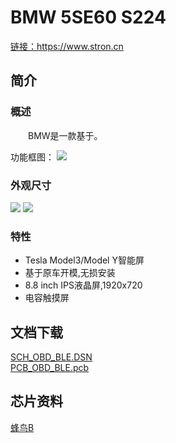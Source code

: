 # BMW 5SE60 S224

<a href="https:www.stron.cn" target="_blank">链接：https://www.stron.cn</a>

## 简介

### 概述

&emsp;&emsp;BMW是一款基于。

功能框图：
![ ](../../_static/Docs/Tesla/OBDBLE/Pics/img1.png "功能框图")

### 外观尺寸

![ ](../../_static/document/SU-63T/img2.png "外观尺寸1")
![ ](../../_static/document/SU-63T/img3.png "外观尺寸2")

### 特性

- Tesla Model3/Model Y智能屏
- 基于原车开模,无损安装
- 8.8 inch IPS液晶屏,1920x720
- 电容触摸屏

## 文档下载

[SCH_OBD_BLE.DSN](../../_static/Docs/Tesla/OBDBLE/Hardware/SCH_OBD_BLE.DSN)  
[PCB_OBD_BLE.pcb](../../_static/Docs/Tesla/OBDBLE/Hardware/PCB_OBD_BLE.pcb)

## 芯片资料

[蜂鸟B](../chip/B.md)
